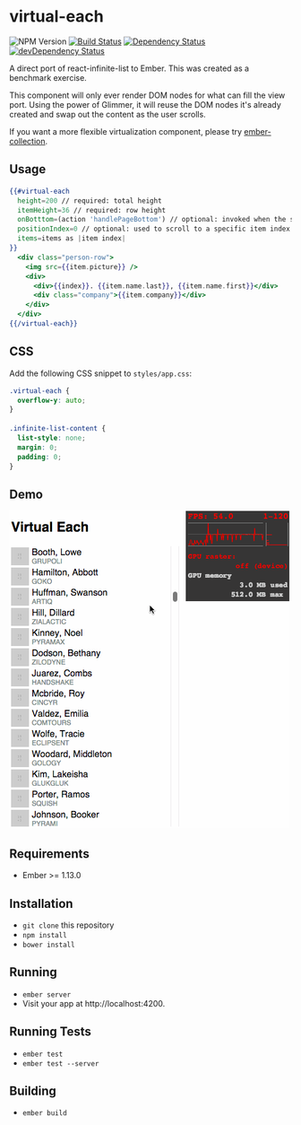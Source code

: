 # virtual-each
![NPM Version](https://img.shields.io/npm/v/virtual-each.svg)
[![Build Status](https://travis-ci.org/jasonmit/virtual-each.svg?branch=master)](https://travis-ci.org/jason/virtual-each)
[![Dependency Status](https://david-dm.org/jasonmit/virtual-each.svg)](https://david-dm.org/jasonmit/virtual-each)
[![devDependency Status](https://david-dm.org/jasonmit/virtual-each/dev-status.svg)](https://david-dm.org/jasonmit/virtual-each#info=devDependencies)

A direct port of react-infinite-list to Ember.  This was created as a benchmark exercise.

This component will only ever render DOM nodes for what can fill the view port.  Using the power of Glimmer, it will reuse the DOM nodes it's already created and swap out the content as the user scrolls.

If you want a more flexible virtualization component, please try [ember-collection](https://github.com/emberjs/ember-collection).

## Usage

```hbs
{{#virtual-each
  height=200 // required: total height
  itemHeight=36 // required: row height
  onBotttom=(action 'handlePageBottom') // optional: invoked when the scroller hits the bottom
  positionIndex=0 // optional: used to scroll to a specific item index
  items=items as |item index|
}}
  <div class="person-row">
    <img src={{item.picture}} />
    <div>
      <div>{{index}}. {{item.name.last}}, {{item.name.first}}</div>
      <div class="company">{{item.company}}</div>
    </div>
  </div>
{{/virtual-each}}
```

## CSS

Add the following CSS snippet to `styles/app.css`:

```css
.virtual-each {
  overflow-y: auto;
}

.infinite-list-content {
  list-style: none;
  margin: 0;
  padding: 0;
}
```

## Demo

![](images/screencast.gif)

## Requirements

* Ember >= 1.13.0

## Installation

* `git clone` this repository
* `npm install`
* `bower install`

## Running

* `ember server`
* Visit your app at http://localhost:4200.

## Running Tests

* `ember test`
* `ember test --server`

## Building

* `ember build`
